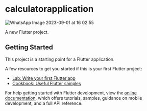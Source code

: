 # calculatorapplication
![WhatsApp Image 2023-09-01 at 16 02 55](https://github.com/SDTASLEEM/calculatorApp/assets/142884577/4ea276e6-df23-427b-9a68-d26e63b981b0)

A new Flutter project.

## Getting Started

This project is a starting point for a Flutter application.

A few resources to get you started if this is your first Flutter project:

- [Lab: Write your first Flutter app](https://docs.flutter.dev/get-started/codelab)
- [Cookbook: Useful Flutter samples](https://docs.flutter.dev/cookbook)

For help getting started with Flutter development, view the
[online documentation](https://docs.flutter.dev/), which offers tutorials,
samples, guidance on mobile development, and a full API reference.
